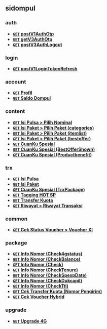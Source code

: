 ## sidompul


### auth 

- **[`GET` postV1AuthOtp](./docs/post-v1-auth-otp.md)** 
- **[`GET` getV3AuthOtp](./docs/get-v3-auth-otp.md)** 
- **[`GET` postV3AuthLogout](./docs/post-v3-auth-logout.md)** 

### login 

- **[`GET` postV1LoginTokenRefresh](./docs/post-v1-login-token-refresh.md)** 

### account 

- **[`GET` Profil](./docs/get-v1-account-profile.md)** 
- **[`GET` Saldo Dompul](./docs/get-v1-account-balance.md)** 

### content 

- **[`GET` Isi Pulsa &gt; Pilih Nominal](./docs/get-v1-content-api-denom.md)** 
- **[`GET` Isi Paket &gt; Pilih Paket (categories)](./docs/get-v2-content-profiling-productcategoriesv-2.md)** 
- **[`GET` Isi Paket &gt; Pilih Paket (itemlist)](./docs/get-v2-content-profiling-productitemlistv-2.md)** 
- **[`GET` Isi Paket &gt; Pilih Paket (bestoffer)](./docs/get-v2-content-productbestoffer.md)** 
- **[`GET` CuanKu Spesial](./docs/get-v2-content-next-best-offer.md)** 
- **[`GET` CuanKu Spesial (BestOfferShown)](./docs/post-v2-content-next-best-offer-shown.md)** 
- **[`GET` CuanKu Spesial (Productbenefit)](./docs/get-v2-content-profiling-productbenefit.md)** 

### trx 

- **[`GET` Isi Pulsa](./docs/post-v1-trx-w2p.md)** 
- **[`GET` Isi Paket](./docs/post-v1-trx-package.md)** 
- **[`GET` CuanKu Spesial (TrxPackage)](./docs/post-v2-trx-package.md)** 
- **[`GET` Tagging HOT SP](./docs/post-v1-trx-claim-tagging-ro.md)** 
- **[`GET` Transfer Kuota](./docs/post-v1-trx-redeem-voucher-sa.md)** 
- **[`GET` Riwayat &gt; Riwayat Transaksi](./docs/get-v3-trx-history.md)** 

### common 

- **[`GET` Cek Status Voucher &gt; Voucher Xl](./docs/get-v2-common-voucher-sa.md)** 

### package 

- **[`GET` Info Nomor (Check4gstatus)](./docs/get-v2-package-check-4gstatus.md)** 
- **[`GET` Info Nomor (CheckBalance)](./docs/get-v2-package-check-balance.md)** 
- **[`GET` Info Nomor (Check)](./docs/get-v2-package-check.md)** 
- **[`GET` Info Nomor (CheckTenure)](./docs/get-v2-package-check-tenure.md)** 
- **[`GET` Info Nomor (CheckSpexpDate)](./docs/get-v2-package-check-spexp-date.md)** 
- **[`GET` Info Nomor (CheckDukcapil)](./docs/get-v2-package-check-dukcapil.md)** 
- **[`GET` Info Nomor (CheckTtl)](./docs/get-v2-package-check-ttl.md)** 
- **[`GET` Cek Transfer Kuota (Nomor Pengirim)](./docs/get-v1-package-eligibility.md)** 
- **[`GET` Cek Voucher Hybrid](./docs/get-v1-package-validity.md)** 

### upgrade 

- **[`GET` Upgrade 4G](./docs/get-v1-upgrade-4g-simcard-status-4g.md)** 
